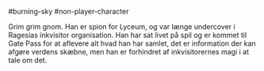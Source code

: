 #burning-sky #non-player-character

Grim grim gnom. Han er spion for Lyceum, og var længe undercover i Ragesias inkvisitor organisation. Han har sat livet på spil og er kommet til Gate Pass for at aflevere alt hvad han har samlet, det er information der kan afgøre verdens skæbne, men han er forhindret af inkvisitorernes magi i at tale om det.
